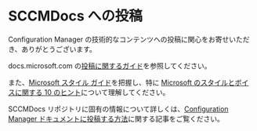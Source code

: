 # <a name="contributing-to-sccmdocs"></a>SCCMDocs への投稿

Configuration Manager の技術的なコンテンツへの投稿に関心をお寄せいただき、ありがとうございます。

docs.microsoft.com の[投稿に関するガイド](https://docs.microsoft.com/contribute/)を参照してください。

また、[Microsoft スタイル ガイド](https://aka.ms/MicrosoftStyle)を把握し、特に [Microsoft のスタイルとボイスに関する 10 のヒント](https://docs.microsoft.com/style-guide/top-10-tips-style-voice)について理解してください。

SCCMDocs リポジトリに固有の情報について詳しくは、[Configuration Manager ドキュメントに投稿する方法](https://docs.microsoft.com/sccm/core/understand/use-docs#bkmk_contribute)に関する記事をご覧ください。

